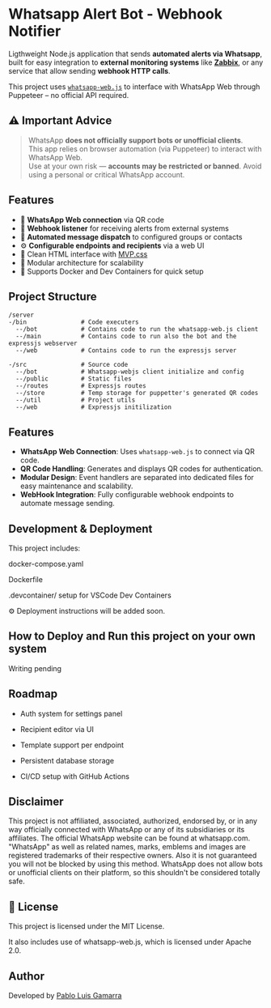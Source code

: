 # Whatsapp Alert Bot - Webhook Notifier

Ligthweight Node.js application that sends **automated alerts via Whatsapp**, built for easy integration to **external monitoring systems** like **[Zabbix](https://www.zabbix.com/)**, or any service that allow sending **webhook HTTP calls**.

This project uses [`whatsapp-web.js`](https://github.com/pedroslopez/whatsapp-web.js) to interface with WhatsApp Web through Puppeteer – no official API required.

## ⚠️ Important Advice

> WhatsApp **does not officially support bots or unofficial clients**.  
> This app relies on browser automation (via Puppeteer) to interact with WhatsApp Web.  
> Use at your own risk — **accounts may be restricted or banned**. Avoid using a personal or critical WhatsApp account.

## Features

-   🔗 **WhatsApp Web connection** via QR code
-   📡 **Webhook listener** for receiving alerts from external systems
-   💬 **Automated message dispatch** to configured groups or contacts
-   ⚙️ **Configurable endpoints and recipients** via a web UI
-   🎨 Clean HTML interface with [MVP.css](https://andybrewer.github.io/mvp/)
-   🧱 Modular architecture for scalability
-   🐳 Supports Docker and Dev Containers for quick setup

## Project Structure

```
/server
-/bin               # Code executers
  --/bot            # Contains code to run the whatsapp-web.js client
  --/main           # Contains code to run also the bot and the expressjs webserver
  --/web            # Contains code to run the expressjs server

-/src               # Source code
  --/bot            # Whatsapp-webjs client initialize and config
  --/public         # Static files
  --/routes         # Expressjs routes
  --/store          # Temp storage for puppetter's generated QR codes
  --/util           # Project utils
  --/web            # Expressjs initilization
```

## Features

-   **WhatsApp Web Connection**: Uses `whatsapp-web.js` to connect via QR code.
-   **QR Code Handling**: Generates and displays QR codes for authentication.
-   **Modular Design**: Event handlers are separated into dedicated files for easy maintenance and scalability.
-   **WebHook Integration**: Fully configurable webhook endpoints to automate message sending.

## Development & Deployment

This project includes:

docker-compose.yaml

Dockerfile

.devcontainer/ setup for VSCode Dev Containers

⚙️ Deployment instructions will be added soon.

## How to Deploy and Run this project on your own system

Writing pending

## Roadmap

-   Auth system for settings panel

-   Recipient editor via UI

-   Template support per endpoint

-   Persistent database storage

-   CI/CD setup with GitHub Actions

## Disclaimer

This project is not affiliated, associated, authorized, endorsed by, or in any way officially connected with WhatsApp or any of its subsidiaries or its affiliates. The official WhatsApp website can be found at whatsapp.com. "WhatsApp" as well as related names, marks, emblems and images are registered trademarks of their respective owners. Also it is not guaranteed you will not be blocked by using this method. WhatsApp does not allow bots or unofficial clients on their platform, so this shouldn't be considered totally safe.

## 📄 License

This project is licensed under the MIT License.

It also includes use of whatsapp-web.js, which is licensed under Apache 2.0.

## Author

Developed by [Pablo Luis Gamarra](https://github.com/pablolgamarra)
